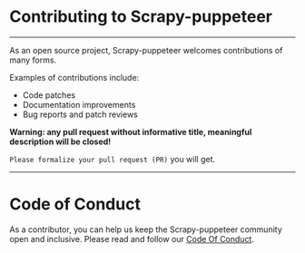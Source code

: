 # Contributing to Scrapy-puppeteer

---
As an open source project, Scrapy-puppeteer welcomes contributions of many forms.

Examples of contributions include:

* Code patches
* Documentation improvements
* Bug reports and patch reviews

**Warning: any pull request without informative title, meaningful description will be closed!**

`Please formalize your pull request (PR)` you will get.

---
# Code of Conduct

As a contributor, you can help us keep the Scrapy-puppeteer community open and inclusive.
Please read and follow our [Code Of Conduct](https://github.com/ispras/scrapy-puppeteer/blob/master/CODE_OF_CONDUCT.md).
